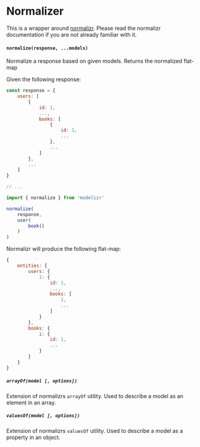 # Normalizer

This is a wrapper around [normalizr](https://github.com/paularmstrong/normalizr). Please read the normalizr documentation if you are not already familiar with it.

#### `normalize(response, ...models)`

Normalize a response based on given models. Returns the normalized flat-map

Given the following response:
```javascript
const response = {
    users: [
        {
            id: 1,
            ...,
            books: [
                {
                    id: 1,
                    ...
                },
                ...
            ]
        },
        ...
    ]
}
```

```javascript
// ...

import { normalize } from 'modelizr'

normalize(
    response,
    user(
        book()
    )
)
```
Normalizr will produce the following flat-map:
```javascript
{
    entities: {
        users: {
            1: {
                id: 1,
                ...,
                books: [
                    1,
                    ...
                ]
            }
        },
        books: {
            i: {
                id: 1,
                ...
            }
        }
    }
}
```

##### `arrayOf(model [, options])`

Extension of normalizrs `arrayOf` utility. Used to describe a model as an element in an array.

##### `valuesOf(model [, options])`

Extension of normalizrs `valuesOf` utility. Used to describe a model as a property in an object.